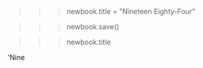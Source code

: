 <!-- updating title -->
>>> newbook.title = "Nineteen Eighty-Four"

<!-- saving changes to database -->
>>> newbook.save()

<!-- checking if changes was implemented -->
>>> newbook.title

<!-- output -->
'Nine
